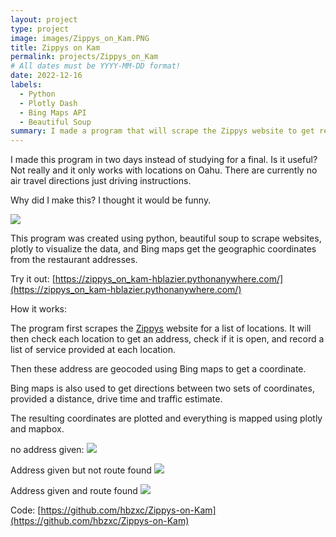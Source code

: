 ```yaml
---
layout: project
type: project
image: images/Zippys_on_Kam.PNG
title: Zippys on Kam 
permalink: projects/Zippys_on_Kam
# All dates must be YYYY-MM-DD format!
date: 2022-12-16
labels:
  - Python
  - Plotly Dash
  - Bing Maps API
  - Beautiful Soup
summary: I made a program that will scrape the Zippys website to get restaurant locations and then route you to the nearest Zippys on Kamehameha hwy.
---
```


I made this program in two days instead of studying for a final.
Is it useful? Not really and it only works with locations on Oahu. There are currently no air travel directions just driving instructions.

Why did I make this? I thought it would be funny.

<img class="ui image" src="{{ site.baseurl }}/images/Zippys_on_Kam.PNG">

This program was created using python, beautiful soup to scrape websites, plotly to visualize the data, and Bing maps get the geographic coordinates from the restaurant addresses.

Try it out: [https://zippys_on_kam-hblazier.pythonanywhere.com/](https://zippys_on_kam-hblazier.pythonanywhere.com/)

How it works:

The program first scrapes the [Zippys](https://www.zippys.com/) website for a list of locations. 
It will then check each location to get an address, check if it is open, and record a list of service provided at each location.

Then these address are geocoded using Bing maps to get a coordinate.

Bing maps is also used to get directions between two sets of coordinates, provided a distance, drive time and traffic estimate.

The resulting coordinates are plotted and everything is mapped using plotly and mapbox.

no address given:
<img class="ui image" src="{{ site.baseurl }}/images/Kam_Zip_none.PNG">

Address given but not route found
<img class="ui image" src="{{ site.baseurl }}/images/Kam_Zip_vaddress.PNG">

Address given and route found
<img class="ui image" src="{{ site.baseurl }}/images/Kam_Zip_valid.PNG">

Code: [https://github.com/hbzxc/Zippys-on-Kam](https://github.com/hbzxc/Zippys-on-Kam)


